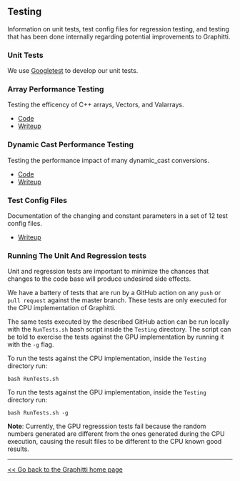 ## Testing

Information on unit tests, test config files for regression testing, and testing that has been done internally regarding potential improvements to Graphitti.

### Unit Tests
We use [Googletest](GoogleTestsTutorial.md) to develop our unit tests.

### Array Performance Testing
Testing the efficency of C++ arrays, Vectors, and Valarrays.

- [Code](ArrayPerformance/ArraySpeedTest.cpp)
- [Writeup](ArrayPerformance/ArrayPerformance.md)

### Dynamic Cast Performance Testing
Testing the performance impact of many dynamic_cast conversions.

- [Code](CastingTest/CastingTest.cpp)
- [Writeup](CastingTest/CastingTest.md)

### Test Config Files
Documentation of the changing and constant parameters in a set of 12 test config files.

- [Writeup](TestConfigFileParameters/testConfigFileParameters.md)

### Running The Unit And Regression tests
Unit and regression tests are important to minimize the chances that changes to the code base will produce undesired side effects. 

We have a battery of tests that are run by a GitHub action on any `push` or `pull request` against the master branch. These tests are only executed for the CPU implementation of Graphitti.

The same tests executed by the described GitHub action can be run locally with the `RunTests.sh` bash script inside the `Testing` directory. The script can be told to exercise the tests against the GPU implementation by running it with the `-g` flag.

To run the tests against the CPU implementation, inside the `Testing` directory run:

    bash RunTests.sh

To run the tests against the GPU implementation, inside the `Testing` directory run:

    bash RunTests.sh -g

**Note**: Currently, the GPU regresssion tests fail because the random numbers generated are different from the ones
generated during the CPU execution, causing the result files to be different to the CPU known good results.

---------
[<< Go back to the Graphitti home page](..)

